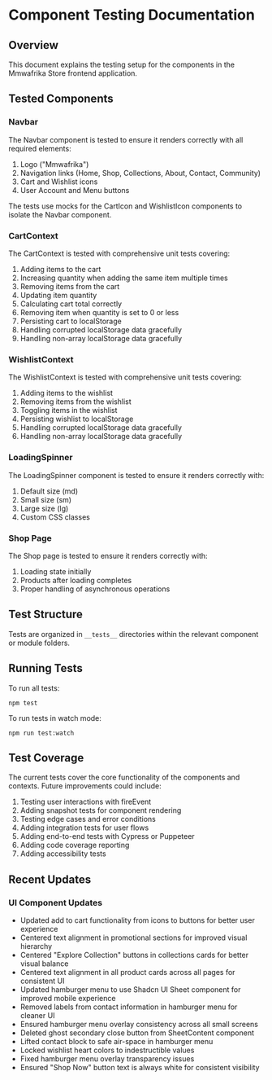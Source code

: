 # Component Testing Documentation

## Overview

This document explains the testing setup for the components in the Mmwafrika Store frontend application.

## Tested Components

### Navbar

The Navbar component is tested to ensure it renders correctly with all required elements:

1. Logo ("Mmwafrika")
2. Navigation links (Home, Shop, Collections, About, Contact, Community)
3. Cart and Wishlist icons
4. User Account and Menu buttons

The tests use mocks for the CartIcon and WishlistIcon components to isolate the Navbar component.

### CartContext

The CartContext is tested with comprehensive unit tests covering:

1. Adding items to the cart
2. Increasing quantity when adding the same item multiple times
3. Removing items from the cart
4. Updating item quantity
5. Calculating cart total correctly
6. Removing item when quantity is set to 0 or less
7. Persisting cart to localStorage
8. Handling corrupted localStorage data gracefully
9. Handling non-array localStorage data gracefully

### WishlistContext

The WishlistContext is tested with comprehensive unit tests covering:

1. Adding items to the wishlist
2. Removing items from the wishlist
3. Toggling items in the wishlist
4. Persisting wishlist to localStorage
5. Handling corrupted localStorage data gracefully
6. Handling non-array localStorage data gracefully

### LoadingSpinner

The LoadingSpinner component is tested to ensure it renders correctly with:

1. Default size (md)
2. Small size (sm)
3. Large size (lg)
4. Custom CSS classes

### Shop Page

The Shop page is tested to ensure it renders correctly with:

1. Loading state initially
2. Products after loading completes
3. Proper handling of asynchronous operations

## Test Structure

Tests are organized in `__tests__` directories within the relevant component or module folders.

## Running Tests

To run all tests:

```
npm test
```

To run tests in watch mode:

```
npm run test:watch
```

## Test Coverage

The current tests cover the core functionality of the components and contexts. Future improvements could include:

1. Testing user interactions with fireEvent
2. Adding snapshot tests for component rendering
3. Testing edge cases and error conditions
4. Adding integration tests for user flows
5. Adding end-to-end tests with Cypress or Puppeteer
6. Adding code coverage reporting
7. Adding accessibility tests

## Recent Updates

### UI Component Updates
- Updated add to cart functionality from icons to buttons for better user experience
- Centered text alignment in promotional sections for improved visual hierarchy
- Centered "Explore Collection" buttons in collections cards for better visual balance
- Centered text alignment in all product cards across all pages for consistent UI
- Updated hamburger menu to use Shadcn UI Sheet component for improved mobile experience
- Removed labels from contact information in hamburger menu for cleaner UI
- Ensured hamburger menu overlay consistency across all small screens
- Deleted ghost secondary close button from SheetContent component
- Lifted contact block to safe air-space in hamburger menu
- Locked wishlist heart colors to indestructible values
- Fixed hamburger menu overlay transparency issues
- Ensured "Shop Now" button text is always white for consistent visibility